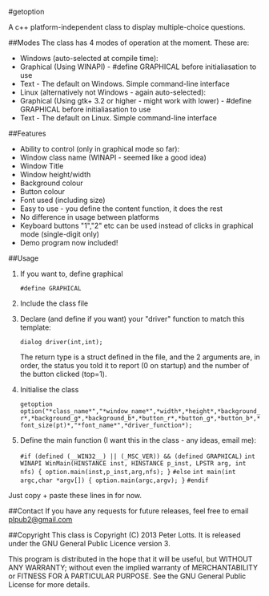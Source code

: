 #getoption

A c++ platform-independent class to display multiple-choice questions. 

##Modes
The class has 4 modes of operation at the moment. These are: 
- Windows (auto-selected at compile time): 
 - Graphical (Using WINAPI) - #define GRAPHICAL before initialiasation to use 
 - Text - The default on Windows. Simple command-line interface 
- Linux (alternatively not Windows - again auto-selected): 
 - Graphical (Using gtk+ 3.2 or higher - might work with lower) - #define GRAPHICAL   before initialiasation to use 
 - Text - The default on Linux. Simple command-line interface 
		
##Features
- Ability to control (only in graphical mode so far):
 - Window class name (WINAPI - seemed like a good idea)
 - Window Title
 - Window height/width
 - Background colour
 - Button colour
 - Font used (including size)
- Easy to use - you define the content function, it does the rest
- No difference in usage between platforms
- Keyboard buttons "1","2" etc can be used instead of clicks in graphical mode (single-digit only)
- Demo program now included!

##Usage
1. If you want to, define graphical

    ```#define GRAPHICAL```
2. Include the class file
3. Declare (and define if you want) your "driver" function to match this template:
    
    ```dialog driver(int,int);```

	The return type is a struct defined in the file, and the 2 arguments are, in order, the status you told it to report (0 on startup) and the number of the button clicked (top=1).
4. Initialise the class
    
    ```getoption option("*class_name*","*window_name*",*width*,*height*,*background_r*,*background_g*,*background_b*,*button_r*,*button_g*,*button_b*,*font_size(pt)*,"*font_name*",*driver_function*);```
5. Define the main function (I want this in the class - any ideas, email me):
    
    ```#if (defined (__WIN32__) || (_MSC_VER)) && (defined GRAPHICAL)```
    `int WINAPI WinMain(HINSTANCE inst, HINSTANCE p_inst, LPSTR arg, int nfs) { option.main(inst,p_inst,arg,nfs); }`
    `#else`
    `int main(int argc,char *argv[]) { option.main(argc,argv); }`
    `#endif`

Just copy + paste these lines in for now.

##Contact
If you have any requests for future releases, feel free to email plpub2@gmail.com 

##Copyright
This class is Copyright (C) 2013  Peter Lotts. 
It is released under the GNU General Public Licence version 3. 

This program is distributed in the hope that it will be useful, 
but WITHOUT ANY WARRANTY; without even the implied warranty of 
MERCHANTABILITY or FITNESS FOR A PARTICULAR PURPOSE.  See the 
GNU General Public License for more details. 